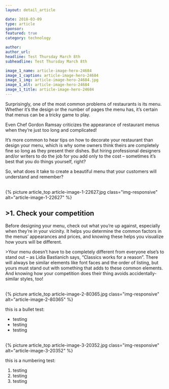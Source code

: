 ```yaml
---
layout: detail_article

date: 2018-03-09
type: article
sponsor:
featured: true
category: technology        

author:  
author_url: 
headline: Test Thursday March 8th
subheadline: Test Thursday March 8th

image_1_name: article-image-hero-24684
image_1_caption: article-image-hero-24684
image_1_img: article-image-hero-24684.jpg
image_1_alt: article-image-hero-24684
image_1_title: article-image-hero-24684
---
```

<p>Surprisingly, one of the most common problems of restaurants is its menu. Whether it&rsquo;s the design or the number of pages the menu has, it&rsquo;s certain that menus can be a tricky game to play.</p><!--more-->
<p>Even Chef Gordon Ramsay criticizes the appearance of restaurant menus when they&rsquo;re just too long and complicated!</p>
<p>It&rsquo;s more common to hear tips on how to decorate your restaurant than design your menu, which is why some owners think theirs are completely fine so long as they present their dishes. But hiring professional designers and/or writers to do the job for you add only to the cost &ndash; sometimes it&rsquo;s best that you do things yourself, right?</p>
<p>So, what does it take to create a beautiful menu that your customers will understand and remember?</p><br>{% picture article_top article-image-1-22627.jpg class="img-responsive" alt="article-image-1-22627" %}<br><h2>>1. Check your competition</h2>
<p>Before designing your menu, check out what you&rsquo;re up against, especially when they&rsquo;re in your vicinity. It helps you determine the common factors in the menus&rsquo; appearances and prices, and knowing these helps you visualize how yours will be different.</p>
<p>>Your menu doesn&rsquo;t have to be completely different from everyone else&rsquo;s to stand out &ndash; as Lidia Bastianich says, &ldquo;Classics works for a reason&rdquo;. There will always be similar elements like font faces and the order of listing, but yours must stand out with something that adds to these common elements. And knowing how your competition does their thing avoids accidentally-similar styles, too!</p><br>{% picture article_top article-image-2-80365.jpg class="img-responsive" alt="article-image-2-80365" %}<br><p>this is a bullet test:</p>
<ul>
<li>testing</li>
<li>testing</li>
<li>testing</li>
</ul><br>{% picture article_top article-image-3-20352.jpg class="img-responsive" alt="article-image-3-20352" %}<br><p>this is a numbering test:</p>
<ol>
<li>testing</li>
<li>testing</li>
<li>testing</li>
</ol>